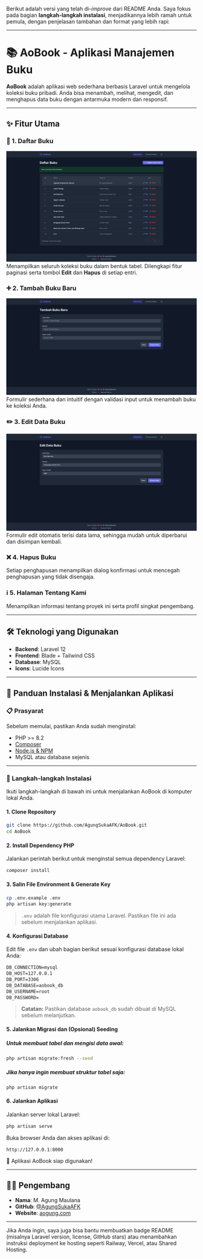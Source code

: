 Berikut adalah versi yang telah di-_improve_ dari README Anda. Saya fokus pada bagian **langkah-langkah instalasi**, menjadikannya lebih ramah untuk pemula, dengan penjelasan tambahan dan format yang lebih rapi:

---

# 📚 AoBook - Aplikasi Manajemen Buku

**AoBook** adalah aplikasi web sederhana berbasis Laravel untuk mengelola koleksi buku pribadi. Anda bisa menambah, melihat, mengedit, dan menghapus data buku dengan antarmuka modern dan responsif.

---

## ✨ Fitur Utama

### 📘 1. Daftar Buku

![Halaman Utama](public/img/homepage.png)
Menampilkan seluruh koleksi buku dalam bentuk tabel. Dilengkapi fitur paginasi serta tombol **Edit** dan **Hapus** di setiap entri.

### ➕ 2. Tambah Buku Baru

![Tambah Buku](public/img/create.png)
Formulir sederhana dan intuitif dengan validasi input untuk menambah buku ke koleksi Anda.

### ✏️ 3. Edit Data Buku

![Edit Buku](public/img/edit.png)
Formulir edit otomatis terisi data lama, sehingga mudah untuk diperbarui dan disimpan kembali.

### ❌ 4. Hapus Buku

Setiap penghapusan menampilkan dialog konfirmasi untuk mencegah penghapusan yang tidak disengaja.

### ℹ️ 5. Halaman Tentang Kami

Menampilkan informasi tentang proyek ini serta profil singkat pengembang.

---

## 🛠️ Teknologi yang Digunakan

-   **Backend**: Laravel 12
-   **Frontend**: Blade + Tailwind CSS
-   **Database**: MySQL
-   **Icons**: Lucide Icons

---

## 🚀 Panduan Instalasi & Menjalankan Aplikasi

### 📋 Prasyarat

Sebelum memulai, pastikan Anda sudah menginstal:

-   PHP >= 8.2
-   [Composer](https://getcomposer.org/)
-   [Node.js & NPM](https://nodejs.org/)
-   MySQL atau database sejenis

---

### 🧩 Langkah-langkah Instalasi

Ikuti langkah-langkah di bawah ini untuk menjalankan AoBook di komputer lokal Anda.

#### 1. Clone Repository

```bash
git clone https://github.com/AgungSukaAFK/AoBook.git
cd AoBook
```

#### 2. Install Dependency PHP

Jalankan perintah berikut untuk menginstal semua dependency Laravel:

```bash
composer install
```

#### 3. Salin File Environment & Generate Key

```bash
cp .env.example .env
php artisan key:generate
```

> `.env` adalah file konfigurasi utama Laravel. Pastikan file ini ada sebelum menjalankan aplikasi.

#### 4. Konfigurasi Database

Edit file `.env` dan ubah bagian berikut sesuai konfigurasi database lokal Anda:

```env
DB_CONNECTION=mysql
DB_HOST=127.0.0.1
DB_PORT=3306
DB_DATABASE=aobook_db
DB_USERNAME=root
DB_PASSWORD=
```

> **Catatan:** Pastikan database `aobook_db` sudah dibuat di MySQL sebelum melanjutkan.

#### 5. Jalankan Migrasi dan (Opsional) Seeding

##### Untuk membuat tabel dan mengisi data awal:

```bash
php artisan migrate:fresh --seed
```

##### Jika hanya ingin membuat struktur tabel saja:

```bash
php artisan migrate
```

#### 6. Jalankan Aplikasi

Jalankan server lokal Laravel:

```bash
php artisan serve
```

Buka browser Anda dan akses aplikasi di:

```
http://127.0.0.1:8000
```

🎉 Aplikasi AoBook siap digunakan!

---

## 👨‍💻 Pengembang

-   **Nama**: M. Agung Maulana
-   **GitHub**: [@AgungSukaAFK](https://github.com/AgungSukaAFK)
-   **Website**: [aogung.com](https://aogung.com)

---

Jika Anda ingin, saya juga bisa bantu membuatkan badge README (misalnya Laravel version, license, GitHub stars) atau menambahkan instruksi deployment ke hosting seperti Railway, Vercel, atau Shared Hosting.
